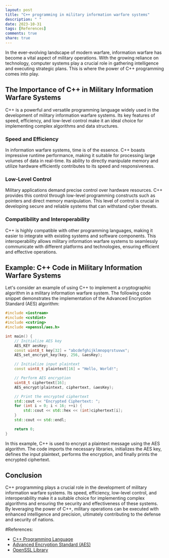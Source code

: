 ```yaml
---
layout: post
title: "C++ programming in military information warfare systems"
description: " "
date: 2023-10-31
tags: [References]
comments: true
share: true
---
```


In the ever-evolving landscape of modern warfare, information warfare has become a vital aspect of military operations. With the growing reliance on technology, computer systems play a crucial role in gathering intelligence and executing strategic plans. This is where the power of C++ programming comes into play.

## The Importance of C++ in Military Information Warfare Systems

C++ is a powerful and versatile programming language widely used in the development of military information warfare systems. Its key features of speed, efficiency, and low-level control make it an ideal choice for implementing complex algorithms and data structures.

### Speed and Efficiency

In information warfare systems, time is of the essence. C++ boasts impressive runtime performance, making it suitable for processing large volumes of data in real-time. Its ability to directly manipulate memory and utilize hardware efficiently contributes to its speed and responsiveness.

### Low-Level Control

Military applications demand precise control over hardware resources. C++ provides this control through low-level programming constructs such as pointers and direct memory manipulation. This level of control is crucial in developing secure and reliable systems that can withstand cyber threats.

### Compatibility and Interoperability

C++ is highly compatible with other programming languages, making it easier to integrate with existing systems and software components. This interoperability allows military information warfare systems to seamlessly communicate with different platforms and technologies, ensuring efficient and effective operations.

## Example: C++ Code in Military Information Warfare Systems

Let's consider an example of using C++ to implement a cryptographic algorithm in a military information warfare system. The following code snippet demonstrates the implementation of the Advanced Encryption Standard (AES) algorithm:

```cpp
#include <iostream>
#include <cstdint>
#include <cstring>
#include <openssl/aes.h>

int main() {
    // Initialize AES key
    AES_KEY aesKey;
    const uint8_t key[32] = "abcdefghijklmnopqrstuvwx";
    AES_set_encrypt_key(key, 256, &aesKey);

    // Initialize input plaintext
    const uint8_t plaintext[16] = "Hello, World!";

    // Perform AES encryption
    uint8_t ciphertext[16];
    AES_encrypt(plaintext, ciphertext, &aesKey);

    // Print the encrypted ciphertext
    std::cout << "Encrypted Ciphertext: ";
    for (int i = 0; i < 16; ++i) {
        std::cout << std::hex << (int)ciphertext[i];
    }
    std::cout << std::endl;

    return 0;
}
```

In this example, C++ is used to encrypt a plaintext message using the AES algorithm. The code imports the necessary libraries, initializes the AES key, defines the input plaintext, performs the encryption, and finally prints the encrypted ciphertext.

## Conclusion

C++ programming plays a crucial role in the development of military information warfare systems. Its speed, efficiency, low-level control, and interoperability make it a suitable choice for implementing complex algorithms and ensuring the security and effectiveness of these systems. By leveraging the power of C++, military operations can be executed with enhanced intelligence and precision, ultimately contributing to the defense and security of nations.

#References:
- [C++ Programming Language](https://isocpp.org/)
- [Advanced Encryption Standard (AES)](https://nvlpubs.nist.gov/nistpubs/FIPS/NIST.FIPS.197.pdf)
- [OpenSSL Library](https://www.openssl.org/)